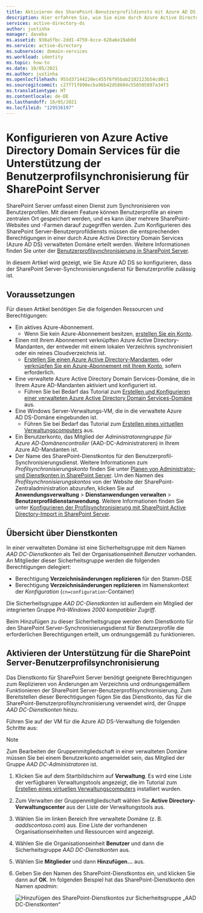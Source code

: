 ```yaml
---
title: Aktivieren des SharePoint-Benutzerprofildiensts mit Azure AD DS | Microsoft-Dokumentation
description: Hier erfahren Sie, wie Sie eine durch Azure Active Directory Domain Services verwaltete Domäne für die Unterstützung der Profilsynchronisierung für SharePoint Server konfigurieren.
services: active-directory-ds
author: justinha
manager: daveba
ms.assetid: 938a5fbc-2dd1-4759-bcce-628a6e19ab9d
ms.service: active-directory
ms.subservice: domain-services
ms.workload: identity
ms.topic: how-to
ms.date: 10/05/2021
ms.author: justinha
ms.openlocfilehash: 955d37144220ec455f6f95bab2102123b54cd0c1
ms.sourcegitcommit: c27f71f890ecba96b42d58604c556505897a34f3
ms.translationtype: HT
ms.contentlocale: de-DE
ms.lasthandoff: 10/05/2021
ms.locfileid: "129536197"
---
```

# <a name="configure-azure-active-directory-domain-services-to-support-user-profile-synchronization-for-sharepoint-server"></a>Konfigurieren von Azure Active Directory Domain Services für die Unterstützung der Benutzerprofilsynchronisierung für SharePoint Server

SharePoint Server umfasst einen Dienst zum Synchronisieren von Benutzerprofilen. Mit diesem Feature können Benutzerprofile an einem zentralen Ort gespeichert werden, und es kann über mehrere SharePoint-Websites und -Farmen darauf zugegriffen werden. Zum Konfigurieren des SharePoint Server-Benutzerprofildiensts müssen die entsprechenden Berechtigungen in einer durch Azure Active Directory Domain Services (Azure AD DS) verwalteten Domäne erteilt werden. Weitere Informationen finden Sie unter der [Benutzerprofilsynchronisierung in SharePoint Server](/SharePoint/administration/user-profile-service-administration).

In diesem Artikel wird gezeigt, wie Sie Azure AD DS so konfigurieren, dass der SharePoint Server-Synchronisierungsdienst für Benutzerprofile zulässig ist.

## <a name="before-you-begin"></a>Voraussetzungen

Für diesen Artikel benötigen Sie die folgenden Ressourcen und Berechtigungen:

* Ein aktives Azure-Abonnement.
    * Wenn Sie kein Azure-Abonnement besitzen, [erstellen Sie ein Konto](https://azure.microsoft.com/free/?WT.mc_id=A261C142F).
* Einen mit Ihrem Abonnement verknüpften Azure Active Directory-Mandanten, der entweder mit einem lokalen Verzeichnis synchronisiert oder ein reines Cloudverzeichnis ist.
    * [Erstellen Sie einen Azure Active Directory-Mandanten][create-azure-ad-tenant], oder [verknüpfen Sie ein Azure-Abonnement mit Ihrem Konto][associate-azure-ad-tenant], sofern erforderlich.
* Eine verwaltete Azure Active Directory Domain Services-Domäne, die in Ihrem Azure AD-Mandanten aktiviert und konfiguriert ist.
    * Führen Sie bei Bedarf das Tutorial zum [Erstellen und Konfigurieren einer verwalteten Azure Active Directory Domain Services-Domäne][create-azure-ad-ds-instance] aus.
* Eine Windows Server-Verwaltungs-VM, die in die verwaltete Azure AD DS-Domäne eingebunden ist.
    * Führen Sie bei Bedarf das Tutorial zum [Erstellen eines virtuellen Verwaltungscomputers][tutorial-create-management-vm] aus.
* Ein Benutzerkonto, das Mitglied der *Administratorengruppe für Azure AD-Domänencontroller* (AAD-DC-Administratoren) in Ihrem Azure AD-Mandanten ist.
* Der Name des SharePoint-Dienstkontos für den Benutzerprofil-Synchronisierungsdienst. Weitere Informationen zum *Profilsynchronisierungskonto* finden Sie unter [Planen von Administrator- und Dienstkonten in SharePoint Server][sharepoint-service-account]. Um den Namen des *Profilsynchronisierungskontos* von der Website der SharePoint-Zentraladministration abzurufen, klicken Sie auf **Anwendungsverwaltung** > **Dienstanwendungen verwalten** > **Benutzerprofildienstanwendung**. Weitere Informationen finden Sie unter [Konfigurieren der Profilsynchronisierung mit SharePoint Active Directory-Import in SharePoint Server](/SharePoint/administration/configure-profile-synchronization-by-using-sharepoint-active-directory-import).

## <a name="service-accounts-overview"></a>Übersicht über Dienstkonten

In einer verwalteten Domäne ist eine Sicherheitsgruppe mit dem Namen *AAD DC-Dienstkonten* als Teil der Organisationseinheit *Benutzer* vorhanden. An Mitglieder dieser Sicherheitsgruppe werden die folgenden Berechtigungen delegiert:

- Berechtigung **Verzeichnisänderungen replizieren** für den Stamm-DSE
- Berechtigung **Verzeichnisänderungen replizieren** im Namenskontext der *Konfiguration* (`cn=configuration`-Container)

Die Sicherheitsgruppe *AAD DC-Dienstkonten* ist außerdem ein Mitglied der integrierten Gruppe *Prä-Windows 2000 kompatibler Zugriff*.

Beim Hinzufügen zu dieser Sicherheitsgruppe werden dem Dienstkonto für den SharePoint Server-Synchronisierungsdienst für Benutzerprofile die erforderlichen Berechtigungen erteilt, um ordnungsgemäß zu funktionieren.

## <a name="enable-support-for-sharepoint-server-user-profile-sync"></a>Aktivieren der Unterstützung für die SharePoint Server-Benutzerprofilsynchronisierung

Das Dienstkonto für SharePoint Server benötigt geeignete Berechtigungen zum Replizieren von Änderungen am Verzeichnis und ordnungsgemäßem Funktionieren der SharePoint Server-Benutzerprofilsynchronisierung. Zum Bereitstellen dieser Berechtigungen fügen Sie das Dienstkonto, das für die SharePoint-Benutzerprofilsynchronisierung verwendet wird, der Gruppe *AAD DC-Dienstkonten* hinzu.

Führen Sie auf der VM für die Azure AD DS-Verwaltung die folgenden Schritte aus:

> [!NOTE]
> Zum Bearbeiten der Gruppenmitgliedschaft in einer verwalteten Domäne müssen Sie bei einem Benutzerkonto angemeldet sein, das Mitglied der Gruppe *AAD DC-Administratoren* ist.

1. Klicken Sie auf dem Startbildschirm auf **Verwaltung**. Es wird eine Liste der verfügbaren Verwaltungstools angezeigt, die im Tutorial zum [Erstellen eines virtuellen Verwaltungscomputers][tutorial-create-management-vm] installiert wurden.
1. Zum Verwalten der Gruppenmitgliedschaft wählen Sie **Active Directory-Verwaltungscenter** aus der Liste der Verwaltungstools aus.
1. Wählen Sie im linken Bereich Ihre verwaltete Domäne (z. B. *aaddscontoso.com*) aus. Eine Liste der vorhandenen Organisationseinheiten und Ressourcen wird angezeigt.
1. Wählen Sie die Organisationseinheit **Benutzer** und dann die Sicherheitsgruppe *AAD DC-Dienstkonten* aus.
1. Wählen Sie **Mitglieder** und dann **Hinzufügen...** aus.
1. Geben Sie den Namen des SharePoint-Dienstkontos ein, und klicken Sie dann auf **OK**. Im folgenden Beispiel hat das SharePoint-Dienstkonto den Namen *spadmin*:

    ![Hinzufügen des SharePoint-Dienstkontos zur Sicherheitsgruppe „AAD DC-Dienstkonten“](./media/deploy-sp-profile-sync/add-member-to-aad-dc-service-accounts-group.png)


<!-- INTERNAL LINKS -->
[create-azure-ad-tenant]: ../active-directory/fundamentals/sign-up-organization.md
[associate-azure-ad-tenant]: ../active-directory/fundamentals/active-directory-how-subscriptions-associated-directory.md
[create-azure-ad-ds-instance]: tutorial-create-instance.md
[tutorial-create-management-vm]: tutorial-create-management-vm.md

<!-- EXTERNAL LINKS -->
[sharepoint-service-account]: /sharepoint/security-for-sharepoint-server/plan-for-administrative-and-service-accounts